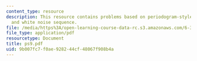 ```yaml
---
content_type: resource
description: This resource contains problems based on periodogram-style spectral,
  and white noise sequence.
file: /media/https%3A/open-learning-course-data-rc.s3.amazonaws.com/6-341-discrete-time-signal-processing-fall-2005/9b007fc7f0ae928244cf48067f908b4a_ps9.pdf
file_type: application/pdf
resourcetype: Document
title: ps9.pdf
uid: 9b007fc7-f0ae-9282-44cf-48067f908b4a
---
```

